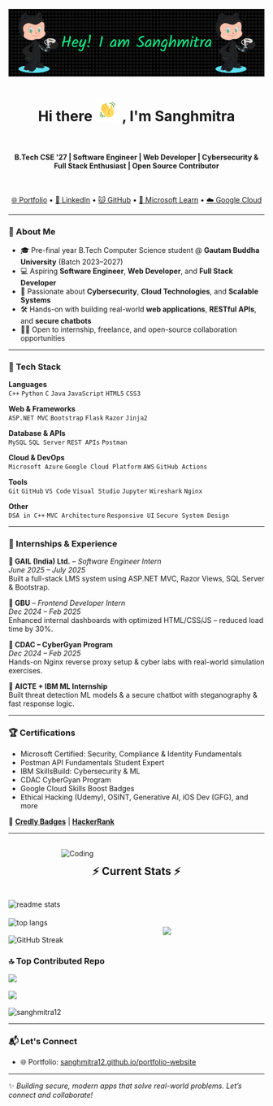  <!--
- 👋 Hi, I’m @Sanghmitra12
- 👀 I’m interested in ... 
- 🌱 I’m currently learning ...
- 💞️ I’m looking to collaborate on ...
- 📫 How to reach me ...
- 😄 Pronouns: ...
- ⚡ Fun fact: ...
-->
<!---
Sanghmitra12/Sanghmitra12 is a ✨ special ✨ repository because its `README.md` (this file) appears on your GitHub profile.
You can click the Preview link to take a look at your changes.
--->

<!-- GitHub Profile README.md - Sanghmitra12 -->
![Header](https://raw.githubusercontent.com/sanghmitra12/sanghmitra12/main/github-header-image.png)

<!--<h1 align="center">Hi <img src="https://raw.githubusercontent.com/sanghmitra12/sanghmitra12/main/wave.gif height="10vh" alt="👋""> , I'm  Sanghmitra</h1>-->

 <h1 align="center">Hi there <img src="https://raw.githubusercontent.com/sanghmitra12/sanghmitra12/main/wave.gif" 
         alt="Waving hand animated gif"
         height="45"
         width="45" /> , I'm  Sanghmitra</h1>

  <br>     
         <h4 align="center">B.Tech CSE '27 | Software Engineer | Web Developer | Cybersecurity & Full Stack Enthusiast | Open Source Contributor</h4>
         
 <br>
         <p align="center">
<!--  <a href="mailto:Sanghmitra1207@gmail.com">📧 Email</a> • -->
  <a href="https://sanghmitra12.github.io/portfolio-website/">🌐 Portfolio</a> • 
  <a href="https://www.linkedin.com/in/sanghmitra-75b9a82a7">💼 LinkedIn</a> • 
  <a href="https://github.com/Sanghmitra12">🐱 GitHub</a> • 
  <a href="https://learn.microsoft.com/en-us/users/sanghmitra-3744/">📘 Microsoft Learn</a> • 
  <a href="https://www.cloudskillsboost.google/public_profiles/d69d1102-51b9-4995-a3be-01ab74ae3e82">☁️ Google Cloud</a>
</p>

---
### 🚀 About Me

- 🎓 Pre-final year B.Tech Computer Science student @ **Gautam Buddha University** (Batch 2023–2027)
- 💻 Aspiring **Software Engineer**, **Web Developer**, and **Full Stack Developer**
- 🔐 Passionate about **Cybersecurity**, **Cloud Technologies**, and **Scalable Systems**
- 🛠️ Hands-on with building real-world **web applications**, **RESTful APIs**, and **secure chatbots**
- 👩‍💼 Open to internship, freelance, and open-source collaboration opportunities

---

### 🧰 Tech Stack

**Languages**  
`C++` `Python` `C` `Java` `JavaScript` `HTML5` `CSS3`

**Web & Frameworks**  
`ASP.NET MVC` `Bootstrap` `Flask` `Razor` `Jinja2`

**Database & APIs**  
`MySQL` `SQL Server` `REST APIs` `Postman`

**Cloud & DevOps**  
`Microsoft Azure` `Google Cloud Platform` `AWS` `GitHub Actions`

**Tools**  
`Git` `GitHub` `VS Code` `Visual Studio` `Jupyter` `Wireshark` `Nginx`

**Other**  
`DSA in C++` `MVC Architecture` `Responsive UI` `Secure System Design`

---

### 💼 Internships & Experience

**🔷 GAIL (India) Ltd.** – *Software Engineer Intern*  
*June 2025 – July 2025*  
Built a full-stack LMS system using ASP.NET MVC, Razor Views, SQL Server & Bootstrap.

**🔷 GBU** – *Frontend Developer Intern*  
*Dec 2024 – Feb 2025*  
Enhanced internal dashboards with optimized HTML/CSS/JS – reduced load time by 30%.

**🔷 CDAC – CyberGyan Program**  
*Dec 2024 – Feb 2025*  
Hands-on Nginx reverse proxy setup & cyber labs with real-world simulation exercises.

**🔷 AICTE + IBM ML Internship**  
Built threat detection ML models & a secure chatbot with steganography & fast response logic.

---
### 🏆 Certifications

- Microsoft Certified: Security, Compliance & Identity Fundamentals  
- Postman API Fundamentals Student Expert  
- IBM SkillsBuild: Cybersecurity & ML  
- CDAC CyberGyan Program  
- Google Cloud Skills Boost Badges  
- Ethical Hacking (Udemy), OSINT, Generative AI, iOS Dev (GFG), and more

📜 [**Credly Badges**](https://www.credly.com/users/sanghmitra.) | [**HackerRank**](https://www.hackerrank.com/certificates/d39db296ead6)

---
<br>

<img align="right" width="400" src="https://camo.githubusercontent.com/c87ad6a19c7544e9b15b362bb5db638da7bb26f1d4442ed5bdf7c9e01640b751/68747470733a2f2f6d69722d73332d63646e2d63662e626568616e63652e6e65742f70726f6a6563745f6d6f64756c65732f68642f3036663231613136313932313931392e363363643738383764306137302e676966" alt="Coding" />

  <h2 align="center">⚡ Current Stats ⚡</h2>
  
 <div align=" ">
    <!--<img width=390 src="https://streak-stats.demolab.com/?user=sanghmitra12&count_private=true&theme=react&border_radius=10" alt="streak stats"/>-->
<!-- <img src="https://github-readme-streak-stats.herokuapp.com/?user=sanghmitra12&theme=dark&hide_border=true" height="100%"/> -->
   
  <br>
   <img width=390 align="center" src="https://github-readme-stats.vercel.app/api?username=sanghmitra12&show_icons=true&theme=react&rank_icon=github&border_radius=10" alt="readme stats" /> 
  <br/>
  
  <br>
   <img width=390 align="center" src="https://github-readme-stats.vercel.app/api/top-langs/?username=sanghmitra12&hide=HTML&langs_count=8&layout=compact&theme=react&border_radius=10&size_weight=0.5&count_weight=0.5&exclude_repo=github-readme-stats" alt=" top langs" />

  </br>
  <img  align= "right" align= " " src="https://media.giphy.com/media/M9gbBd9nbDrOTu1Mqx/giphy.gif" width="200" />

  <br>
<!--       <img width=390 align="left"src="https://streak-stats.demolab.com/?user=sanghmitra12&count_private=true&theme=react&border_radius=10" alt="streakstats"/>  -->
      <img src="https://github-readme-streak-stats-eight.vercel.app/?user=sanghmitra12&theme=react&layout=compact" alt="GitHub Streak"/>
</br>

</div>

### 🔝 Top Contributed Repo
![](https://github-contributor-stats.vercel.app/api?username=Sanghmitra12&limit=5&theme=dark&combine_all_yearly_contributions=true)

<!---
[![](https://visitcount.itsvg.in/api?id=Sanghmitra12&icon=0&color=0)](https://visitcount.itsvg.in)-->
<!--## 🏆 GitHub Trophies-->
![](https://github-profile-trophy.vercel.app/?username=sanghmitra12&theme=radical&no-frame=false&no-bg=true&margin-w=4)

<!---
[![](https://visitcount.itsvg.in/api?id=sanghmitra12&icon=3&color=3)](https://visitcount.itsvg.in)-->

<p align="left"> <img src="https://komarev.com/ghpvc/?username=sanghmitra12&label=Profile%20views&color=0e75b6&style=flat" alt="sanghmitra12" /> </p>

<!--
### 📊 GitHub Stats

<p align="center">
  <img src="https://github-readme-stats.vercel.app/api?username=Sanghmitra12&show_icons=true&theme=tokyonight" width="45%" />
  <img src="https://github-readme-streak-stats.herokuapp.com/?user=Sanghmitra12&theme=tokyonight" width="45%" />
  <img src="https://github-readme-stats.vercel.app/api/top-langs/?username=Sanghmitra12&layout=compact&theme=tokyonight" width="45%" />
</p>-->

---

### 📬 Let's Connect
<!--
- 📧 Email: [Sanghmitra1207@gmail.com](mailto:Sanghmitra1207@gmail.com)
- 📱 Phone: (+91) 7906453576  -->
- 🌐 Portfolio: [sanghmitra12.github.io/portfolio-website](https://sanghmitra12.github.io/portfolio-website)

---

✨ _Building secure, modern apps that solve real-world problems. Let’s connect and collaborate!_
